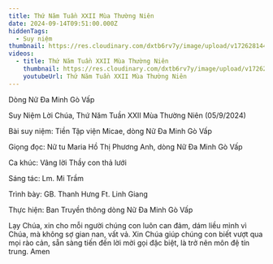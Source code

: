 ```yaml
---
title: Thứ Năm Tuần XXII Mùa Thường Niên
date: 2024-09-14T09:51:00.000Z
hiddenTags:
  - Suy niệm
thumbnail: https://res.cloudinary.com/dxtb6rv7y/image/upload/v1726281449/THU_NAM_TUAN_23_gnf6l1.jpg
videos:
  - title: Thứ Năm Tuần XXII Mùa Thường Niên
    thumbnail: https://res.cloudinary.com/dxtb6rv7y/image/upload/v1726281449/THU_NAM_TUAN_23_gnf6l1.jpg
    youtubeUrl: Thứ Năm Tuần XXII Mùa Thường Niên
---
```

Dòng Nữ Đa Minh Gò Vấp  

Suy Niệm Lời Chúa, Thứ Năm Tuần XXII Mùa Thường Niên (05/9/2024)

Bài suy niệm: Tiền Tập viện Micae, dòng Nữ Đa Minh Gò Vấp

Giọng đọc: Nữ tu Maria Hồ Thị Phương Anh, dòng Nữ Đa Minh Gò Vấp

Ca khúc: Vâng lời Thầy con thả lưới

Sáng tác: Lm. Mi Trầm

Trình bày: GB. Thanh Hưng Ft. Linh Giang 

Thực hiện: Ban Truyền thông dòng Nữ Đa Minh Gò Vấp



Lạy Chúa, xin cho mỗi người chúng con luôn can đảm, dám liều mình vì Chúa, mà không sợ gian nan, vất vả. Xin Chúa giúp chúng con biết vượt qua mọi rào cản, sẵn sàng tiến đến lời mời gọi đặc biệt, là trở nên môn đệ tín trung. Amen
